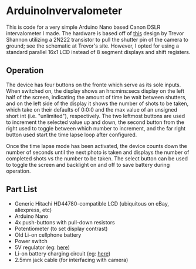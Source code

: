 # ArduinoInvervalometer

This is code for a very simple Arduino Nano based Canon DSLR intervalometer I made. The hardware is based off of [this](http://www.trevorshp.com/creations/intervalometer.htm) design by Trevor Shannon utilizing a 2N222 transistor to pull the shutter pin of the camera to ground; see the schematic at Trevor's site. However, I opted for using a standard parallel 16x1 LCD instead of 8 segment displays and shift registers.

## Operation

The device has four buttons on the fronte which serve as its sole inputs. When switched on, the display shows an hrs:mins:secs display on the left half of the screen, indicating the amount of time be wait between shutters, and on the left side of the display it shows the number of shots to be taken, which take on their defaults of 0:0:0 and the max value of an unsigned short int (i.e. "unlimited"), respectively. The two leftmost buttons are used to increment the selected value up and down, the second button from the right used to toggle between which number to increment, and the far right button used start the time lapse loop after configured.

Once the time lapse mode has been activated, the device counts down the number of seconds until the next photo is taken and displays the number of completed shots vs the number to be taken. The select button can be used to toggle the screen and backlight on and off to save battery during operation.

## Part List

* Generic Hitachi HD44780-compatible LCD (ubiquitous on eBay, aliexpress, etc)
* Arduino Nano
* 4x push-buttons with pull-down resistors
* Potentiometer (to set display contrast)
* Old Li-on cellphone battery
* Power switch
* 5V regulator (eg: [here](http://www.electrodragon.com/product/tiny-dc-step-boost-module-3v-5v-1a/))
* Li-on battery charging circuit (eg: [here](http://www.electrodragon.com/product/tp4056-lithium-battery-charging-board-1a/))
* 2.5mm jack cable (for interfacing with camera)
